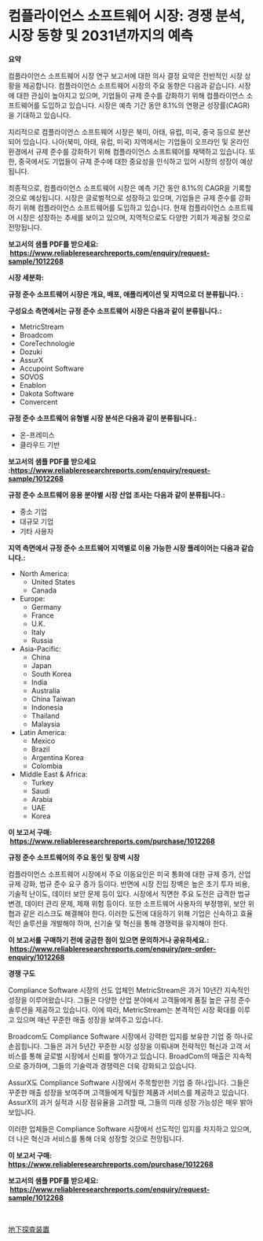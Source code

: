 <p><h1>컴플라이언스 소프트웨어 시장: 경쟁 분석, 시장 동향 및 2031년까지의 예측</h1></p><p><strong>요약</strong></p>
<p><p>컴플라이언스 소프트웨어 시장 연구 보고서에 대한 의사 결정 요약은 전반적인 시장 상황을 제공합니다. 컴플라이언스 소프트웨어 시장의 주요 동향은 다음과 같습니다. 시장에 대한 관심이 높아지고 있으며, 기업들이 규제 준수를 강화하기 위해 컴플라이언스 소프트웨어를 도입하고 있습니다. 시장은 예측 기간 동안 8.1%의 연평균 성장률(CAGR)을 기대하고 있습니다.</p><p>지리적으로 컴플라이언스 소프트웨어 시장은 북미, 아태, 유럽, 미국, 중국 등으로 분산되어 있습니다. 나아(북미, 아태, 유럽, 미국) 지역에서는 기업들이 오프라인 및 온라인 환경에서 규제 준수를 강화하기 위해 컴플라이언스 소프트웨어를 채택하고 있습니다. 또한, 중국에서도 기업들이 규제 준수에 대한 중요성을 인식하고 있어 시장의 성장이 예상됩니다.</p><p>최종적으로, 컴플라이언스 소프트웨어 시장은 예측 기간 동안 8.1%의 CAGR을 기록할 것으로 예상됩니다. 시장은 글로벌적으로 성장하고 있으며, 기업들은 규제 준수를 강화하기 위해 컴플라이언스 소프트웨어를 도입하고 있습니다. 현재 컴플라이언스 소프트웨어 시장은 성장하는 추세를 보이고 있으며, 지역적으로도 다양한 기회가 제공될 것으로 전망됩니다.</p></p>
<p><strong>보고서의 샘플 PDF를 받으세요: &nbsp;<a href="https://www.reliableresearchreports.com/enquiry/request-sample/1012268">https://www.reliableresearchreports.com/enquiry/request-sample/1012268</a></strong></p>
<p><strong>시장 세분화:</strong></p>
<p><strong> 규정 준수 소프트웨어 시장은 개요, 배포, 애플리케이션 및 지역으로 더 분류됩니다. :</strong></p>
<p><strong>구성요소 측면에서는 규정 준수 소프트웨어 시장은 다음과 같이 분류됩니다.:</strong></p>
<p><ul><li>MetricStream</li><li>Broadcom</li><li>CoreTechnologie</li><li>Dozuki</li><li>AssurX</li><li>Accupoint Software</li><li>SOVOS</li><li>Enablon</li><li>Dakota Software</li><li>Convercent</li></ul></p>
<p><strong> 규정 준수 소프트웨어 유형별 시장 분석은 다음과 같이 분류됩니다.:</strong></p>
<p><ul><li>온-프레미스</li><li>클라우드 기반</li></ul></p>
<p><strong>보고서의 샘플 PDF를 받으세요 :<a href="https://www.reliableresearchreports.com/enquiry/request-sample/1012268">https://www.reliableresearchreports.com/enquiry/request-sample/1012268</a></strong></p>
<p><strong> 규정 준수 소프트웨어 응용 분야별 시장 산업 조사는 다음과 같이 분류됩니다.:</strong></p>
<p><ul><li>중소 기업</li><li>대규모 기업</li><li>기타 사용자</li></ul></p>
<p><strong>지역 측면에서 규정 준수 소프트웨어 지역별로 이용 가능한 시장 플레이어는 다음과 같습니다.:</strong></p>
<p><ul>
    <li>
        North America:
        <ul>
            <li>United States</li>
            <li>Canada</li>
        </ul>
    </li>
    <li>
        Europe:
        <ul>
            <li>Germany</li>
            <li>France</li>
            <li>U.K.</li>
            <li>Italy</li>
            <li>Russia</li>
        </ul>
    </li>
    <li>
        Asia-Pacific:
        <ul>
            <li>China</li>
            <li>Japan</li>
            <li>South Korea</li>
            <li>India</li>
            <li>Australia</li>
            <li>China Taiwan</li>
            <li>Indonesia</li>
            <li>Thailand</li>
            <li>Malaysia</li>
        </ul>
    </li>
    <li>
        Latin America:
        <ul>
            <li>Mexico</li>
            <li>Brazil</li>
            <li>Argentina Korea</li>
            <li>Colombia</li>
        </ul>
    </li>
    <li>
        Middle East & Africa:
        <ul>
            <li>Turkey</li>
            <li>Saudi</li>
            <li>Arabia</li>
            <li>UAE</li>
            <li>Korea</li>
        </ul>
    </li>
    </ul></p>
<p><strong>이 보고서 구매: &nbsp;<a href="https://www.reliableresearchreports.com/purchase/1012268">https://www.reliableresearchreports.com/purchase/1012268</a></strong></p>
<p><strong>규정 준수 소프트웨어의 주요 동인 및 장벽 시장</strong></p>
<p><p>컴플라이언스 소프트웨어 시장에서 주요 이동요인은 미국 통화에 대한 규제 증가, 산업 규제 강화, 법규 준수 요구 증가 등이다. 반면에 시장 진입 장벽은 높은 초기 투자 비용, 기술적 난이도, 데이터 보안 문제 등이 있다. 시장에서 직면한 주요 도전은 급격한 법규 변경, 데이터 관리 문제, 제재 위험 등이다. 또한 소프트웨어 사용자의 부정행위, 보안 위협과 같은 리스크도 해결해야 한다. 이러한 도전에 대응하기 위해 기업은 신속하고 효율적인 솔루션을 개발해야 하며, 신기술 및 혁신을 통해 경쟁력을 유지해야 한다.</p></p>
<p><strong>이 보고서를 구매하기 전에 궁금한 점이 있으면 문의하거나 공유하세요.: &nbsp;<a href="https://www.reliableresearchreports.com/enquiry/pre-order-enquiry/1012268">https://www.reliableresearchreports.com/enquiry/pre-order-enquiry/1012268</a></strong></p>
<p><strong>경쟁 구도</strong></p>
<p><p>Compliance Software 시장의 선도 업체인 MetricStream은 과거 10년간 지속적인 성장을 이루어왔습니다. 그들은 다양한 산업 분야에서 고객들에게 품질 높은 규정 준수 솔루션을 제공하고 있습니다. 이에 따라, MetricStream는 본격적인 시장 확대를 이루고 있으며 매년 꾸준한 매출 성장을 보여주고 있습니다.</p><p>Broadcom도 Compliance Software 시장에서 강력한 입지를 보유한 기업 중 하나로 손꼽힙니다. 그들은 과거 5년간 꾸준한 시장 성장을 이뤄내며 전략적인 혁신과 고객 서비스를 통해 글로벌 시장에서 신뢰를 쌓아가고 있습니다. BroadCom의 매출은 지속적으로 증가하며, 그들의 기술력과 경쟁력은 더욱 강화되고 있습니다.</p><p>AssurX도 Compliance Software 시장에서 주목할만한 기업 중 하나입니다. 그들은 꾸준한 매출 성장을 보여주며 고객들에게 탁월한 제품과 서비스를 제공하고 있습니다. AssurX의 과거 실적과 시장 점유율을 고려할 때, 그들의 미래 성장 가능성은 매우 밝아 보입니다.</p><p>이러한 업체들은 Compliance Software 시장에서 선도적인 입지를 차지하고 있으며, 더 나은 혁신과 서비스를 통해 더욱 성장할 것으로 전망됩니다.</p></p>
<p><strong>이 보고서 구매: &nbsp; <a href="https://www.reliableresearchreports.com/purchase/1012268">https://www.reliableresearchreports.com/purchase/1012268</a></strong></p>
<p><strong>보고서의 샘플 PDF를 받으세요: &nbsp;<a href="https://www.reliableresearchreports.com/enquiry/request-sample/1012268">https://www.reliableresearchreports.com/enquiry/request-sample/1012268</a></strong><strong></strong></p>
<p>&nbsp;</p>
<p><p><a href="https://github.com/oqoeusbvpadwjs08/Market-Research-Report-List-1/blob/main/23512276881.md">地下探査装置</a></p></p>
